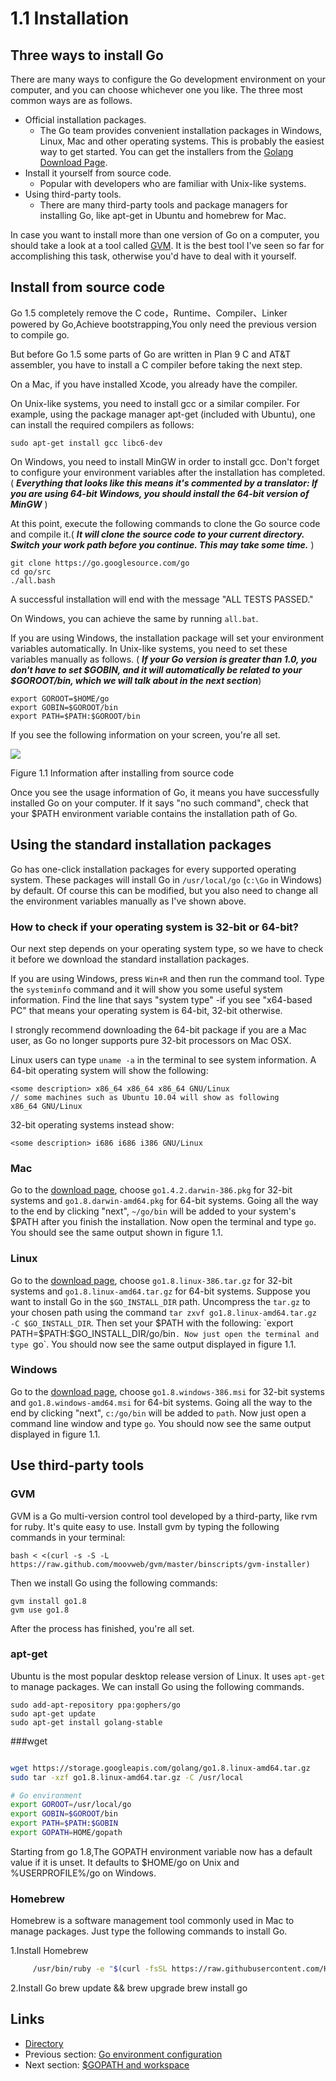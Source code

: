# 1.1 Installation

## Three ways to install Go

There are many ways to configure the Go development environment on your computer, and you can choose whichever one you like. The three most common ways are as follows.


-  Official installation packages.
	- The Go team provides convenient installation packages in Windows, Linux, Mac and other operating systems. This is probably the easiest way to get started. You can get the installers from the [Golang Download Page](https://golang.org/dl/).
- Install it yourself from source code.
    -  Popular with developers who are familiar with Unix-like systems.
- Using third-party tools.
	- There are many third-party tools and package managers for installing Go, like apt-get in Ubuntu and homebrew for Mac.
	
In case you want to install more than one version of Go on a computer, you should take a look at a tool called [GVM](https://github.com/moovweb/gvm). It is the best tool I've seen so far for accomplishing this task, otherwise you'd have to deal with it yourself.

## Install from source code
Go 1.5 completely remove the C code，Runtime、Compiler、Linker powered by Go,Achieve bootstrapping,You only need the previous version to compile go.

But before Go 1.5 some parts of Go are written in Plan 9 C and AT&T assembler, you have to install a C compiler before taking the next step.

On a Mac, if you have installed Xcode, you already have the compiler.

On Unix-like systems, you need to install gcc or a similar compiler. For example, using the package manager apt-get (included with Ubuntu), one can install the required compilers as follows:

 `sudo apt-get install gcc libc6-dev`

On Windows, you need to install MinGW in order to install gcc. Don't forget to configure your environment variables after the installation has completed.( ***Everything that looks like this means it's commented by a translator: If you are using 64-bit Windows, you should install the 64-bit version of MinGW*** )

At this point, execute the following commands to clone the Go source code and compile it.( ***It will clone the source code to your current directory. Switch your work path before you continue. This may take some time.*** )

	git clone https://go.googlesource.com/go
	cd go/src
	./all.bash 
	
A successful installation will end with the message "ALL TESTS PASSED."

On Windows, you can achieve the same by running `all.bat`.

If you are using Windows, the installation package will set your environment variables automatically. In Unix-like systems, you need to set these variables manually as follows. ( ***If your Go version is greater than 1.0, you don't have to set $GOBIN, and it will automatically be related to your $GOROOT/bin, which we will talk about in the next section***)

    export GOROOT=$HOME/go
    export GOBIN=$GOROOT/bin
    export PATH=$PATH:$GOROOT/bin

If you see the following information on your screen, you're all set.

![](images/1.1.mac.png?raw=true)

Figure 1.1 Information after installing from source code

Once you see the usage information of Go, it means you have successfully installed Go on your computer. If it says "no such command", check that your $PATH environment variable contains the installation path of Go.

## Using the standard installation packages

Go has one-click installation packages for every supported operating system. These packages will install Go in `/usr/local/go` (`c:\Go` in Windows) by default. Of course this can be modified, but you also need to change all the environment variables manually as I've shown above.

### How to check if your operating system is 32-bit or 64-bit?

Our next step depends on your operating system type, so we have to check it before we download the standard installation packages.

If you are using Windows, press `Win+R` and then run the command tool. Type the `systeminfo` command and it will show you some useful system information. Find the line that says "system type" -if you see "x64-based PC" that means your operating system is 64-bit, 32-bit otherwise.

I strongly recommend downloading the 64-bit package if you are a Mac user, as Go no longer supports pure 32-bit processors on Mac OSX.

Linux users can type `uname -a` in the terminal to see system information.
A 64-bit operating system will show the following:

    <some description> x86_64 x86_64 x86_64 GNU/Linux
    // some machines such as Ubuntu 10.04 will show as following
    x86_64 GNU/Linux

32-bit operating systems instead show:

    <some description> i686 i686 i386 GNU/Linux

### Mac

Go to the [download page](https://golang.org/dl/), choose `go1.4.2.darwin-386.pkg` for 32-bit systems and `go1.8.darwin-amd64.pkg` for 64-bit systems. Going all the way to the end by clicking "next", `~/go/bin` will be added to your system's $PATH after you finish the installation. Now open the terminal and type `go`. You should see the same output shown in figure 1.1.

### Linux

Go to the [download page](https://golang.org/dl/), choose `go1.8.linux-386.tar.gz` for 32-bit systems and `go1.8.linux-amd64.tar.gz` for 64-bit systems. Suppose you want to install Go in the `$GO_INSTALL_DIR` path. Uncompress the `tar.gz` to your chosen path using the command `tar zxvf go1.8.linux-amd64.tar.gz -C $GO_INSTALL_DIR`. Then set your $PATH with the following: `export PATH=$PATH:$GO_INSTALL_DIR/go/bin`. Now just open the terminal and type `go`. You should now see the same output displayed in figure 1.1.

### Windows

Go to the [download page](https://golang.org/dl/), choose `go1.8.windows-386.msi` for 32-bit systems and `go1.8.windows-amd64.msi` for 64-bit systems. Going all the way to the end by clicking "next", `c:/go/bin` will be added to `path`. Now just open a command line window and type `go`. You should now see the same output displayed in figure 1.1.

## Use third-party tools

### GVM

GVM is a Go multi-version control tool developed by a third-party, like rvm for ruby. It's quite easy to use. Install gvm by typing the following commands in your terminal:

    bash < <(curl -s -S -L https://raw.github.com/moovweb/gvm/master/binscripts/gvm-installer)

Then we install Go using the following commands:

    gvm install go1.8
    gvm use go1.8

After the process has finished, you're all set.

### apt-get

Ubuntu is the most popular desktop release version of Linux. It uses `apt-get` to manage packages. We can install Go using the following commands.

    sudo add-apt-repository ppa:gophers/go
    sudo apt-get update
    sudo apt-get install golang-stable

###wget
```sh

wget https://storage.googleapis.com/golang/go1.8.linux-amd64.tar.gz
sudo tar -xzf go1.8.linux-amd64.tar.gz -C /usr/local 

# Go environment
export GOROOT=/usr/local/go
export GOBIN=$GOROOT/bin
export PATH=$PATH:$GOBIN
export GOPATH=HOME/gopath 
```    
Starting from go 1.8,The GOPATH environment variable now has a default value if it is unset. It defaults to $HOME/go on Unix and %USERPROFILE%/go on Windows.
### Homebrew

Homebrew is a software management tool commonly used in Mac to manage packages. Just type the following commands to install Go.

1.Install Homebrew

```sh
     /usr/bin/ruby -e "$(curl -fsSL https://raw.githubusercontent.com/Homebrew/install/master/install)"
```

2.Install Go
    brew update && brew upgrade
    brew install go

## Links

- [Directory](preface.md)
- Previous section: [Go environment configuration](01.0.md)
- Next section: [$GOPATH and workspace](01.2.md)
